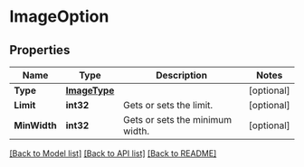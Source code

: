 # ImageOption

## Properties

Name | Type | Description | Notes
------------ | ------------- | ------------- | -------------
**Type** | [**ImageType**](ImageType.md) |  | [optional] 
**Limit** | **int32** | Gets or sets the limit. | [optional] 
**MinWidth** | **int32** | Gets or sets the minimum width. | [optional] 

[[Back to Model list]](../README.md#documentation-for-models) [[Back to API list]](../README.md#documentation-for-api-endpoints) [[Back to README]](../README.md)


